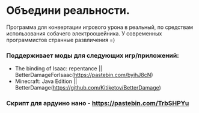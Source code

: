 Объедини реальности.
=
Программа для конвертации игрового урона в реальный, по средствам использования собачего электроошейника.
У современных программистов странные развличения =)

### Поддерживает моды для следующих игр/приложений:

* The binding of Isaac: repentance || BetterDamageForIsaac(<https://pastebin.com/byihJ8cN>)
* Minecraft: Java Edition || BetterDamage(<https://github.com/Kitiketov/BetterDamage>)

### Скрипт для ардуино нано - <https://pastebin.com/TrbSHPYu>